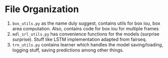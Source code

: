 # File Organization

1. `box_utils.py` as the name duly suggest, contains utils for box iou, box area computation. Also, contains code for box iou for multiple frames
1. `mdl_srl_utils.py` has convenience functions for the models (surprise surprise). Stuff like LSTM implementation adapted from fairseq.
1. `trn_utils.py` contains learner which handles the model saving/loading, logging stuff, saving predictions among other things.
